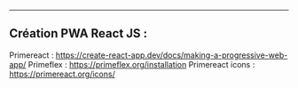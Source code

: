 -------------------------
Création PWA React JS : 
-------------------------
Primereact : https://create-react-app.dev/docs/making-a-progressive-web-app/
Primeflex : https://primeflex.org/installation
Primereact icons : https://primereact.org/icons/